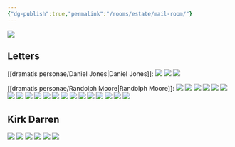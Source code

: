 ```yaml
---
{"dg-publish":true,"permalink":"/rooms/estate/mail-room/"}
---
```


![](https://i.imgur.com/d4oVli0.jpeg)

## Letters
[[dramatis personae/Daniel Jones\|Daniel Jones]]:
![](https://i.imgur.com/11iK7od.png)
![](https://i.imgur.com/EZTGvQZ.png)
![](https://i.imgur.com/8BnEb5O.png)

[[dramatis personae/Randolph Moore\|Randolph Moore]]:
![](https://i.imgur.com/RZidKyv.png)
![](https://i.imgur.com/5wnLXmT.png)
![](https://i.imgur.com/Lunher4.png)
![](https://i.imgur.com/4RZ0Y7q.png)
![](https://i.imgur.com/5zjz4xS.png)
![](https://i.imgur.com/6KH6YtZ.png)
![](https://i.imgur.com/JRzvolF.png)
![](https://i.imgur.com/oX9rbSI.png)
![](https://i.imgur.com/FyOgGNN.png)
![](https://i.imgur.com/MzqbRBI.png)
![](https://i.imgur.com/jD227kS.png)
![](https://i.imgur.com/eI7Aauq.png)
![](https://i.imgur.com/zOftSph.png)
![](https://i.imgur.com/TC3Stol.png)
![](https://i.imgur.com/KrjgLwQ.png)
![](https://i.imgur.com/7wUsjTU.png)
![](https://i.imgur.com/Eft6fFH.png)
![](https://i.imgur.com/vKJWPoE.jpeg)
![](https://i.imgur.com/w17iDZo.jpeg)
![](https://i.imgur.com/PWgd3a0.jpeg)

## Kirk Darren
![](https://i.imgur.com/q43Osuh.jpeg)
![](https://i.imgur.com/GFV1zJ2.png)
![](https://i.imgur.com/8kar1mu.jpeg)
![](https://i.imgur.com/5WXEerJ.jpeg)
![](https://i.imgur.com/ahzCXgE.jpeg)
![](https://i.imgur.com/gHmwbc7.jpeg)
